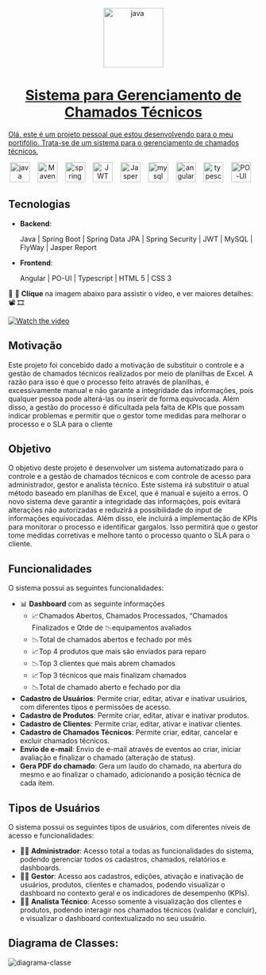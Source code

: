 
<p align="center">
    <a href="https://www.java.com/pt-BR/" target="_blank"><img title="Java" src="https://github.com/CarlosEReis/er7_assistencia-tecnica/assets/12797559/41c08893-7af3-4de9-ac88-9f4d572a2869" alt="java" width="120" height="120"/>
</p>



<div align="center">
  
# Sistema para Gerenciamento de Chamados Técnicos
</div>

Olá, este é um projeto pessoal que estou desenvolvendo para o meu portifólio. Trata-se de um sistema para o gerenciamento de chamados técnicos.

<p align="center">
    <a href="https://www.java.com/pt-BR/" target="_blank"><img title="Java" src="https://cdn.jsdelivr.net/gh/devicons/devicon/icons/java/java-original.svg" alt="java" width="40" height="40"/></a>&nbsp &nbsp
    <a href="https://maven.apache.org/" target="_blank"><img title="Maven" src="https://cdn.icon-icons.com/icons2/2107/PNG/512/file_type_maven_icon_130397.png" alt="Maven" width="40" height="40"/></a>&nbsp &nbsp
    <a href="https://spring.io/" target="_blank"><img title="Spring" src="https://cdn.jsdelivr.net/gh/devicons/devicon/icons/spring/spring-original.svg" alt="spring" width="40" height="40"/></a>&nbsp &nbsp
    <a href="http://jwt.io" target="_blank"><img title="JWT" src="http://jwt.io/img/icon.svg" alt="JWT" width="40" height="40"/></a>&nbsp &nbsp
    <a href="https://community.jaspersoft.com/" target="_blank"><img title="Jaspersoft Studio" src="https://images.sftcdn.net/images/t_app-icon-s/p/e6d790bb-aa65-4fab-aa1e-346af12710a0/1081729734/jaspersoft-studio-imgingest-4237344852768170016.png" alt="Jaspersoft Studio" width="40" height="40"/></a>&nbsp &nbsp
    <a href="https://www.mysql.com/" target="_blank"><img title="MySQL" src="https://cdn.jsdelivr.net/gh/devicons/devicon/icons/mysql/mysql-original.svg" alt="mysql" width="40" height="40"/></a>&nbsp &nbsp
    <a href="https://angular.io/" target="_blank"><img title="Angular" src="https://cdn.jsdelivr.net/gh/devicons/devicon/icons/angularjs/angularjs-original.svg" alt="angular" width="40" height="40"/></a>&nbsp &nbsp
    <a href="https://www.typescriptlang.org/" target="_blank"><img title="Typescript" src="https://cdn.jsdelivr.net/gh/devicons/devicon/icons/typescript/typescript-original.svg" alt="typescript" width="40" height="40"/></a>&nbsp &nbsp
    <a href="https://po-ui.io/" target="_blank"><img title="PO-UI" src="https://po-ui.io/assets/po-logos/po_color_bg.svg" alt="PO-UI" width="40" height="40"/></a>&nbsp &nbsp
</p>




  ## Tecnologias
  
- **Backend**:

  Java | Spring Boot | Spring Data JPA | Spring Security | JWT | MySQL | FlyWay | Jasper Report

- **Frontend**:

  Angular | PO-UI | Typescript | HTML 5 | CSS 3



🤚 🎥 **Clique** na imagem abaixo para assistir o vídeo, e ver maiores detalhes: 📽 🎞

[![Watch the video](https://github.com/CarlosEReis/er7_assistencia-tecnica/assets/12797559/860baba2-c4a0-45be-84fe-5ed2da72ab3a)](https://www.youtube.com/embed/4UlR75WgHHM)


## Motivação

Este projeto foi concebido dado a motivação de substituir o controle e a gestão de chamados técnicos realizados por meio de planilhas de Excel. A razão para isso é que o processo feito através de planilhas, é excessivamente manual e não garante a integridade das informações, pois qualquer pessoa pode alterá-las ou inserir de forma equivocada. Além disso, a gestão do processo é dificultada pela falta de KPIs que possam indicar problemas e permitir que o gestor tome medidas para melhorar o processo e o SLA para o cliente

## Objetivo

O objetivo deste projeto é desenvolver um sistema automatizado para o controle e a gestão de chamados técnicos e com controle de acesso para administrador, gestor e analista técnico. Este sistema irá substituir o atual método baseado em planilhas de Excel, que é manual e sujeito a erros. O novo sistema deve garantir a integridade das informações, pois evitará alterações não autorizadas e reduzirá a possibilidade do input de informações equivocadas. Além disso, ele incluirá a implementação de KPIs para monitorar o processo e identificar gargalos. Isso permitirá que o gestor tome medidas corretivas e melhore tanto o processo quanto o SLA para o cliente.

## Funcionalidades

O sistema possui as seguintes funcionalidades:

- 📊 **Dashboard** com as seguinte informações
    - 📈Chamados Abertos, Chamados Processados, “Chamados Finalizados e Qtde de 📉equipamentos avaliados
    - 📉Total de chamados abertos e fechado por mês
    - 📈Top 4 produtos que mais são enviados para reparo
    - 📉Top 3 clientes que mais abrem chamados
    - 📈Top 3 técnicos que mais finalizam chamados
    - 📉Total de chamado aberto e fechado por dia
- **Cadastro de Usuários**: Permite criar, editar, ativar e inativar usuários, com diferentes tipos e permissões de acesso.
- **Cadastro de Produtos**: Permite criar, editar, ativar e inativar produtos.
- **Cadastro de Clientes**: Permite criar, editar, ativar e inativar clientes.
- **Cadastro de Chamados Técnicos**: Permite criar, editar, cancelar e excluir chamados técnicos.
- **Envio de e-mail**: Envio de e-mail através de eventos ao criar, iniciar avaliação e finalizar o chamado (alteração de status).
- **Gera PDF do chamado**: Gera um laudo do chamado, na abertura do mesmo e ao finalizar o chamado, adicionando a posição técnica de cada item.

## Tipos de Usuários

O sistema possui os seguintes tipos de usuários, com diferentes níveis de acesso e funcionalidades:

- 👨‍💻 **Administrador**: Acesso total a todas as funcionalidades do sistema, podendo gerenciar todos os cadastros, chamados, relatórios e dashboards.
- 👩‍💼 **Gestor**: Acesso aos cadastros, edições, ativação e inativação de usuários, produtos, clientes e chamados, podendo visualizar o dashboard no contexto geral e os indicadores de desempenho (KPIs).
- 🧑‍🔧 **Analista Técnico**: Acesso somente à visualização dos clientes e produtos, podendo interagir nos chamados técnicos (validar e concluir), e visualizar o dashboard contextualizado no seu usuário.

## Diagrama de Classes:

![diagrama-classe](https://github.com/CarlosEReis/er7_assistencia-tecnica/assets/12797559/83865b20-20e3-40f3-9647-8fa7d3cf6fc2)

